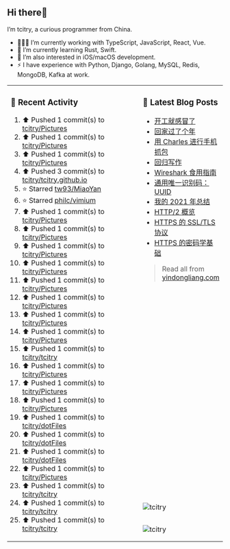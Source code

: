 ## Hi there👋

I’m tcitry, a curious programmer from China.

- 👨🏻‍💻 I’m currently working with TypeScript, JavaScript, React, Vue.
- 🌱 I’m currently learning Rust, Swift.
- 🔭 I’m also interested in iOS/macOS development.
- ⚡ I have experience with Python, Django, Golang, MySQL, Redis, MongoDB, Kafka at work.

<table width="960px">
<tr>
<td valign="top" rowspan="3" width="450px">

### 🚀 Recent Activity

<!--RECENT_ACTIVITY:start-->
1. ⬆️ Pushed 1 commit(s) to [tcitry/Pictures](https://github.com/tcitry/Pictures)
2. ⬆️ Pushed 1 commit(s) to [tcitry/Pictures](https://github.com/tcitry/Pictures)
3. ⬆️ Pushed 1 commit(s) to [tcitry/Pictures](https://github.com/tcitry/Pictures)
4. ⬆️ Pushed 3 commit(s) to [tcitry/tcitry.github.io](https://github.com/tcitry/tcitry.github.io)
5. ⭐ Starred [tw93/MiaoYan](https://github.com/tw93/MiaoYan)
6. ⭐ Starred [philc/vimium](https://github.com/philc/vimium)
7. ⬆️ Pushed 1 commit(s) to [tcitry/Pictures](https://github.com/tcitry/Pictures)
8. ⬆️ Pushed 1 commit(s) to [tcitry/Pictures](https://github.com/tcitry/Pictures)
9. ⬆️ Pushed 1 commit(s) to [tcitry/Pictures](https://github.com/tcitry/Pictures)
10. ⬆️ Pushed 1 commit(s) to [tcitry/Pictures](https://github.com/tcitry/Pictures)
11. ⬆️ Pushed 1 commit(s) to [tcitry/Pictures](https://github.com/tcitry/Pictures)
12. ⬆️ Pushed 1 commit(s) to [tcitry/Pictures](https://github.com/tcitry/Pictures)
13. ⬆️ Pushed 1 commit(s) to [tcitry/Pictures](https://github.com/tcitry/Pictures)
14. ⬆️ Pushed 1 commit(s) to [tcitry/Pictures](https://github.com/tcitry/Pictures)
15. ⬆️ Pushed 1 commit(s) to [tcitry/tcitry](https://github.com/tcitry/tcitry)
16. ⬆️ Pushed 1 commit(s) to [tcitry/Pictures](https://github.com/tcitry/Pictures)
17. ⬆️ Pushed 1 commit(s) to [tcitry/Pictures](https://github.com/tcitry/Pictures)
18. ⬆️ Pushed 1 commit(s) to [tcitry/Pictures](https://github.com/tcitry/Pictures)
19. ⬆️ Pushed 1 commit(s) to [tcitry/dotFiles](https://github.com/tcitry/dotFiles)
20. ⬆️ Pushed 1 commit(s) to [tcitry/dotFiles](https://github.com/tcitry/dotFiles)
21. ⬆️ Pushed 1 commit(s) to [tcitry/dotFiles](https://github.com/tcitry/dotFiles)
22. ⬆️ Pushed 1 commit(s) to [tcitry/Pictures](https://github.com/tcitry/Pictures)
23. ⬆️ Pushed 1 commit(s) to [tcitry/tcitry](https://github.com/tcitry/tcitry)
24. ⬆️ Pushed 1 commit(s) to [tcitry/tcitry](https://github.com/tcitry/tcitry)
25. ⬆️ Pushed 1 commit(s) to [tcitry/tcitry](https://github.com/tcitry/tcitry)
<!--RECENT_ACTIVITY:end-->

</td>
<td valign="top">

### 📝 Latest Blog Posts

<!-- BLOG-POST-LIST:START -->
- [开工就感冒了](https://yindongliang.com/posts/catch-a-cold-when-start-work/)
- [回家过了个年](https://yindongliang.com/posts/this-year-go-home/)
- [用 Charles 进行手机抓包](https://yindongliang.com/posts/use-charles-capture-package-on-mobile/)
- [回归写作](https://yindongliang.com/posts/back-to-writing/)
- [Wireshark 食用指南](https://yindongliang.com/posts/wireshark-usage/)
- [通用唯一识别码：UUID](https://yindongliang.com/posts/intro-uuid/)
- [我的 2021 年总结](https://yindongliang.com/posts/review-2021/)
- [HTTP/2 概览](https://yindongliang.com/posts/http2-101/)
- [HTTPS 的 SSL/TLS 协议](https://yindongliang.com/posts/https-ssl-tls-protocol/)
- [HTTPS 的密码学基础](https://yindongliang.com/posts/https-algorithems/)
<!-- BLOG-POST-LIST:END -->

> Read all from [yindongliang.com](https://yindongliang.com)

</td>
</tr>
<tr><td><img align="center" src="https://github-readme-stats.vercel.app/api?username=tcitry&show_icons=true&locale=en" alt="tcitry" /></td></tr>
<tr><td><img align="center" src="https://github-readme-streak-stats.herokuapp.com/?user=tcitry&" alt="tcitry" /></td></tr>

</table>
